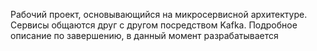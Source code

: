 Рабочий проект, основывающийся на микросервисной архитектуре.
Сервисы общаются друг с другом посредством Kafka.
Подробное описание по завершению, в данный момент разрабатывается